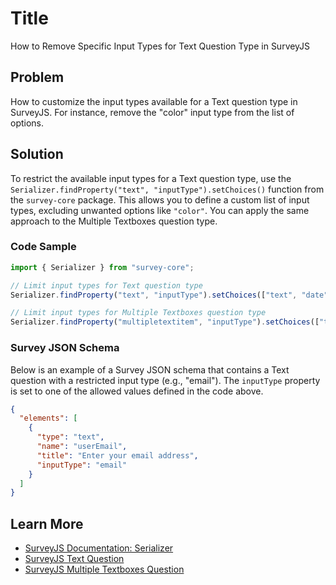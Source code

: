 # Title
How to Remove Specific Input Types for Text Question Type in SurveyJS

## Problem
How to customize the input types available for a Text question type in SurveyJS. For instance, remove the "color" input type from the list of options.

## Solution
To restrict the available input types for a Text question type, use the `Serializer.findProperty("text", "inputType").setChoices()` function from the `survey-core` package. This allows you to define a custom list of input types, excluding unwanted options like `"color"`. You can apply the same approach to the Multiple Textboxes question type.

### Code Sample
```javascript
import { Serializer } from "survey-core";

// Limit input types for Text question type
Serializer.findProperty("text", "inputType").setChoices(["text", "date", "email", "number"]);

// Limit input types for Multiple Textboxes question type
Serializer.findProperty("multipletextitem", "inputType").setChoices(["text", "date", "email", "number"]);
```

### Survey JSON Schema
Below is an example of a Survey JSON schema that contains a Text question with a restricted input type (e.g., "email"). The `inputType` property is set to one of the allowed values defined in the code above.

```json
{
  "elements": [
    {
      "type": "text",
      "name": "userEmail",
      "title": "Enter your email address",
      "inputType": "email"
    }
  ]
}
```

## Learn More
- [SurveyJS Documentation: Serializer](https://surveyjs.io/form-library/documentation/customize-question-types/add-custom-properties-to-a-form)
- [SurveyJS Text Question](https://surveyjs.io/form-library/documentation/api-reference/text-entry-question-model)
- [SurveyJS Multiple Textboxes Question](https://surveyjs.io/form-library/documentation/api-reference/multiple-text-entry-question-model)